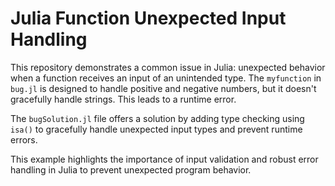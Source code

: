 # Julia Function Unexpected Input Handling

This repository demonstrates a common issue in Julia: unexpected behavior when a function receives an input of an unintended type.  The `myfunction` in `bug.jl` is designed to handle positive and negative numbers, but it doesn't gracefully handle strings. This leads to a runtime error.

The `bugSolution.jl` file offers a solution by adding type checking using `isa()` to gracefully handle unexpected input types and prevent runtime errors.

This example highlights the importance of input validation and robust error handling in Julia to prevent unexpected program behavior.